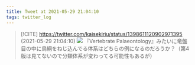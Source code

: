 ```yaml
---
title: Tweet at 2021-05-29 21:04:10
tags: twitter_log
---
```


> [!CITE] https://twitter.com/kaisekiriu/status/1398611120902971395 (2021-05-29 21:04:10)
> ![](https://twitter.com/kaisekiriu/status/1398611120902971395)
> 『Vertebrate Palaeontology』みたいに竜盤目の中に鳥綱をねじ込んでる体系はどちらの例になるのだろうか？（第4版は見てないので分類体系が変わってる可能性もあるが）
